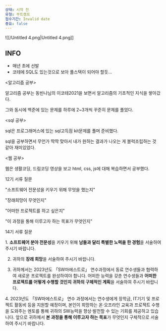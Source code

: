 ```yaml
---
상태: 시작 전
유형: 부트캠프
접수기간: Invalid date
중요: false
---
```

![[/Untitled 4.png|Untitled 4.png]]

  

## INFO

- 매년 초에 선발
- 코테에 SQL도 있는것으로 보아 풀스택이 되어야 할듯…

  

<알고리즘 공부>

알고리즘 공부는 동빈나님의 이코테2021을 보면서 알고리즘의 기초적인 지식을 쌓아갔다.

그와 동시에 백준에 있는 문제를 하루에 2~3개씩 꾸준히 문제를 풀었다.

<sql 공부>

sql은 프로그래머스에 있는 sql고득점 kit문제를 풀며 준비했다.

sql을 공부하면서 무언가 딱딱 맞아서 내가 원하는 결과가 나오는 게 블럭조립하는 것 같아 재미있었다.

<웹 공부>

웹은 생활코딩, 드림코딩 영상을 보고 html, css, js에 대해 복습하면서 공부했다.

  

12기 서류 질문

"소프트웨어 전문성을 키우기 위해 무엇을 했는지"

"장래희망이 무엇인지"

"어떠한 프로젝트를 하고 싶은지"

"이 과정을 통해 이루고자 하는 목표가 무엇인지"

  

14기 서류 질문

1. **소프트웨어 분야 전문성**을 키우기 위해 **남들과 달리 특별한 노력을 한 경험**을 서술하여 주시기 바랍니다.

2. 귀하의 **장래 희망**을 서술하여 주시기 바랍니다.

3. 귀하께서는 2023년도 「SW마에스트로」 연수과정에서 동료 연수생들과 협력하여 새로운 프로젝트를 완성하여야 합니다. 어떠한 능력을 갖춘 연수생들과 **어떠한 프로젝트를 어떻게 수행할 것인지 귀하의 구체적인 계획**을 서술하여 주시기 바랍니다.

4. 2023년도 「SW마에스트로」 연수 과정에서는 연수생에게 장학금, IT기기 및 프로젝트 활동비 등을 지원할 예정이며, 본인이 희망하는 온·오프라인 교육과 프로젝트 수행을 도와주는 멘토를 통해 귀하의 SW능력을 향상·발전할 수 있는 기회를 제공하고 있습니다. 앞으로 귀하께서 **본 과정을 통해 이루고자 하는 목표**가 무엇인지 구체적으로 서술하여 주시기 바랍니다.